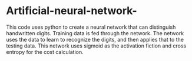 # Artificial-neural-network-
This code uses python to create a neural network that can distinguish handwritten digits.  Training data is fed through the network. The network uses the data to learn to recognize the  digits, and then applies that to the testing data. This network uses sigmoid as the activation  fiction and cross entropy for the cost calculation. 

